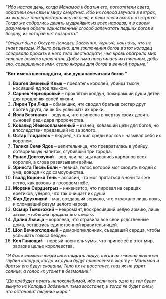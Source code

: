 _"Ибо настал день, когда Манамоа и братья его, поглотители света, обратили очи свои к миру смертных. Ибо их голоса звучали в ветрах, их жадные тени простирались на поля, и реки текли вспять от страха. Тогда же собрались девять мудрейших из всех народов, и в своем разумении обрели единственный способ запечатать падших богов в бездну, из которой нет возврата."_

_"Открыт был в Оклурге Колодец Забвения, черный, как ночь, что не знает звезды. И было решено: для заключения богов в этот колодец следовало бросить в него тела шестнадцати, чья кровь обагрила мир сильнее всякого проклятия. Дабы тьма насытилась их гниением, дабы зло, совершенное ими, стало якорем для богов в вечной тюрьме."_

**"Вот имена шестнадцати, чьи души запечатали богов:"**

1. **Варгел Змеиный Клык** – предатель королей, убийца тысяч, носивший яд под языком.
2. **Сарнек Чернокровый** – проклятый колдун, пожиравший души детей для продления своей жизни.
3. **Лирон Три Лица** – обманщик, что сводил братьев сестер друг против друга, лишь бы услышать их крики.
4. **Йола Безглазая** – ведунья, что принесла в жертву своих девять сыновей ради дара пророчества.
5. **Ковальд Железопламенный** – кузнец, ковавший цепи для богов, но впоследствии предавший их за золото.
6. **Остар Глодатель** – людоед, что жил среди волков и называл себя их королем.
7. **Талика Семи Ядов** – целительница, что превратилась в убийцу, сотворившую напиток, сгубивший три города.
8. **Рунас Долгорукий** – вор, чьи пальцы касались карманов всех королей, а слова развязывали войны.
9. **Эрнеста Песнь Боли** – певица, голос которой мог сводить людей с ума, доводя их до самоубийства.
10. **Гвалд Воронья Тень** – ассасин, что мог прятаться в ночи так же легко, как вороны в грозовом небе.
11. **Морвин Сердцегрыз** – инквизитор, что пировал на сердцах еретиков, уверяя, что так очищает их души.
12. **Фир Двухликий** – маг, создавший зеркало, что отражало лишь ложь, и сломавший разум целого народа.
13. **Осмир Тьмокожий** – некромант, воскресивший целую армию, лишь затем, чтобы она предала его самого.
14. **Далия Львица** – королева, что отравила все свои родственные дома, оставшись единственной правительницей.
15. **Шол Вечноголодный** – демонопоклонник, съедавший сердца, чтобы услышать голоса бездны.
16. **Кел Гниющий** – первый носитель чумы, что принес её в этот мир, заразив целые королевства.

_"И было сказано: когда шестнадцать падут, когда их гниение коснется глубин колодца, когда их души будут принесены в жертву – Манамоа и братья его будут скованы. Тело их не восстанет, глаз их не узрит солнце, а голос их утонет в безмолвии."_

_"Да пребудет печать непоколебимой, ибо если хоть одно из тел будет вынуто из Колодца Забвения, тьма восстанет, и тогда не будет силы, что остановит падение мира."_